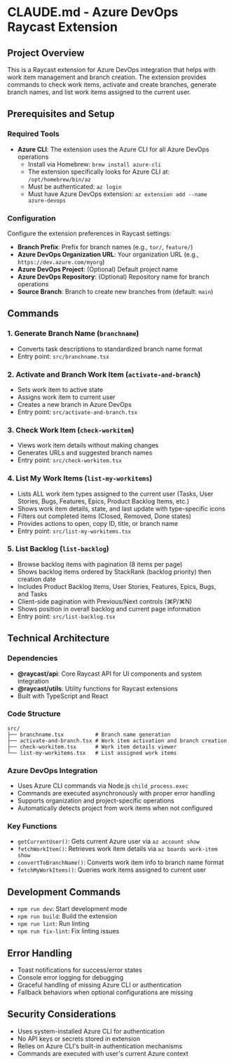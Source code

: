# CLAUDE.md - Azure DevOps Raycast Extension

## Project Overview
This is a Raycast extension for Azure DevOps integration that helps with work item management and branch creation. The extension provides commands to check work items, activate and create branches, generate branch names, and list work items assigned to the current user.

## Prerequisites and Setup

### Required Tools
- **Azure CLI**: The extension uses the Azure CLI for all Azure DevOps operations
  - Install via Homebrew: `brew install azure-cli`
  - The extension specifically looks for Azure CLI at: `/opt/homebrew/bin/az`
  - Must be authenticated: `az login`
  - Must have Azure DevOps extension: `az extension add --name azure-devops`

### Configuration
Configure the extension preferences in Raycast settings:
- **Branch Prefix**: Prefix for branch names (e.g., `tor/`, `feature/`)
- **Azure DevOps Organization URL**: Your organization URL (e.g., `https://dev.azure.com/myorg`)
- **Azure DevOps Project**: (Optional) Default project name
- **Azure DevOps Repository**: (Optional) Repository name for branch operations
- **Source Branch**: Branch to create new branches from (default: `main`)

## Commands

### 1. Generate Branch Name (`branchname`)
- Converts task descriptions to standardized branch name format
- Entry point: `src/branchname.tsx`

### 2. Activate and Branch Work Item (`activate-and-branch`)
- Sets work item to active state
- Assigns work item to current user
- Creates a new branch in Azure DevOps
- Entry point: `src/activate-and-branch.tsx`

### 3. Check Work Item (`check-workitem`)
- Views work item details without making changes
- Generates URLs and suggested branch names
- Entry point: `src/check-workitem.tsx`

### 4. List My Work Items (`list-my-workitems`)
- Lists ALL work item types assigned to the current user (Tasks, User Stories, Bugs, Features, Epics, Product Backlog Items, etc.)
- Shows work item details, state, and last update with type-specific icons
- Filters out completed items (Closed, Removed, Done states)
- Provides actions to open, copy ID, title, or branch name
- Entry point: `src/list-my-workitems.tsx`

### 5. List Backlog (`list-backlog`)
- Browse backlog items with pagination (8 items per page)
- Shows backlog items ordered by StackRank (backlog priority) then creation date
- Includes Product Backlog Items, User Stories, Features, Epics, Bugs, and Tasks
- Client-side pagination with Previous/Next controls (⌘P/⌘N)
- Shows position in overall backlog and current page information
- Entry point: `src/list-backlog.tsx`

## Technical Architecture

### Dependencies
- **@raycast/api**: Core Raycast API for UI components and system integration
- **@raycast/utils**: Utility functions for Raycast extensions
- Built with TypeScript and React

### Code Structure
```
src/
├── branchname.tsx          # Branch name generation
├── activate-and-branch.tsx # Work item activation and branch creation
├── check-workitem.tsx      # Work item details viewer
└── list-my-workitems.tsx   # List assigned work items
```

### Azure DevOps Integration
- Uses Azure CLI commands via Node.js `child_process.exec`
- Commands are executed asynchronously with proper error handling
- Supports organization and project-specific operations
- Automatically detects project from work items when not configured

### Key Functions
- `getCurrentUser()`: Gets current Azure user via `az account show`
- `fetchWorkItem()`: Retrieves work item details via `az boards work-item show`
- `convertToBranchName()`: Converts work item info to branch name format
- `fetchMyWorkItems()`: Queries work items assigned to current user

## Development Commands
- `npm run dev`: Start development mode
- `npm run build`: Build the extension
- `npm run lint`: Run linting
- `npm run fix-lint`: Fix linting issues

## Error Handling
- Toast notifications for success/error states
- Console error logging for debugging
- Graceful handling of missing Azure CLI or authentication
- Fallback behaviors when optional configurations are missing

## Security Considerations
- Uses system-installed Azure CLI for authentication
- No API keys or secrets stored in extension
- Relies on Azure CLI's built-in authentication mechanisms
- Commands are executed with user's current Azure context